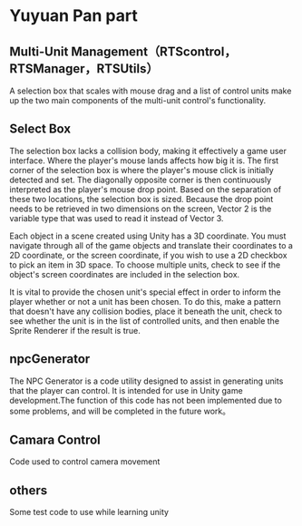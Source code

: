 # Yuyuan Pan part
## Multi-Unit Management（RTScontrol，RTSManager，RTSUtils）
A selection box that scales with mouse drag and a list of control units make up the two main components of the multi-unit control's functionality.
## Select Box
The selection box lacks a collision body, making it effectively a game user interface. Where the player's mouse lands affects how big it is. The first corner of the selection box is where the player's mouse click is initially detected and set. The diagonally opposite corner is then continuously interpreted as the player's mouse drop point. Based on the separation of these two locations, the selection box is sized. Because the drop point needs to be retrieved in two dimensions on the screen, Vector 2 is the variable type that was used to read it instead of Vector 3.

Each object in a scene created using Unity has a 3D coordinate. You must navigate through all of the game objects and translate their coordinates to a 2D coordinate, or the screen coordinate, if you wish to use a 2D checkbox to pick an item in 3D space. To choose multiple units, check to see if the object's screen coordinates are included in the selection box.

It is vital to provide the chosen unit's special effect in order to inform the player whether or not a unit has been chosen. To do this, make a pattern that doesn't have any collision bodies, place it beneath the unit, check to see whether the unit is in the list of controlled units, and then enable the Sprite Renderer if the result is true.
## npcGenerator
The NPC Generator is a code utility designed to assist in generating units that the player can control. It is intended for use in Unity game development.The function of this code has not been implemented due to some problems, and will be completed in the future work。

## Camara Control
Code used to control camera movement
## others
Some test code to use while learning unity
